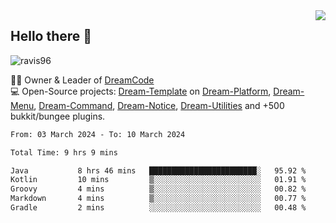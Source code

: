 <img align='right' src="https://github-readme-stats.vercel.app/api?username=Ravis96&show_icons=true">

## Hello there 👋
<p align="left"> <img src="https://komarev.com/ghpvc/?username=ravis96&label=Profile%20views&color=0e75b6&style=flat" alt="ravis96" /> </p>

👨‍💻 Owner & Leader of [DreamCode](https://github.com/DreamPoland) <br>
💻 Open-Source projects: [Dream-Template](https://github.com/DreamPoland/dream-template) on [Dream-Platform](https://github.com/DreamPoland/dream-platform), [Dream-Menu](https://github.com/DreamPoland/dream-menu), [Dream-Command](https://github.com/DreamPoland/dream-command), [Dream-Notice](https://github.com/DreamPoland/dream-notice), [Dream-Utilities](https://github.com/DreamPoland/dream-utilities) and +500 bukkit/bungee plugins.

<!--START_SECTION:waka-->

```txt
From: 03 March 2024 - To: 10 March 2024

Total Time: 9 hrs 9 mins

Java           8 hrs 46 mins   ████████████████████████░   95.92 %
Kotlin         10 mins         ▒░░░░░░░░░░░░░░░░░░░░░░░░   01.91 %
Groovy         4 mins          ▒░░░░░░░░░░░░░░░░░░░░░░░░   00.82 %
Markdown       4 mins          ▒░░░░░░░░░░░░░░░░░░░░░░░░   00.77 %
Gradle         2 mins          ░░░░░░░░░░░░░░░░░░░░░░░░░   00.48 %
```

<!--END_SECTION:waka-->
